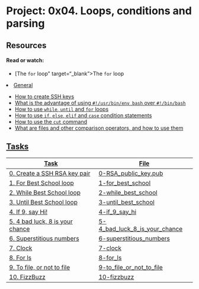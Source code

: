 # Project: 0x04. Loops, conditions and parsing

## Resources

#### Read or watch:

* [The <code>for</code> loop" target=“_blank”>The <code>for</code> loop</a> </li>
<li><a href=](https://intranet.alxswe.com/rltoken/wT98UJfv_E2tk4yP9PcLLw)
* [Variable assignment and arithmetic](https://intranet.alxswe.com/rltoken/olvOKX699pq50rkHRE5cSA)
* [Comparison operators](https://intranet.alxswe.com/rltoken/HxohzllkOWh0t4dy_HptIQ)
* [File test operators](https://intranet.alxswe.com/rltoken/g8of2ABPEJfCNtPrDQaqVw)
* [Make your scripts portable](https://intranet.alxswe.com/rltoken/O0Ay21p7tDhfLMsYbtAKug)
## Learning Objectives

### General

* How to create SSH keys
* What is the advantage of using  <code>#!/usr/bin/env bash</code> over <code>#!/bin/bash</code>
* How to use <code>while</code>, <code>until</code> and <code>for</code> loops
* How to use <code>if</code>, <code>else</code>, <code>elif</code> and <code>case</code> condition statements
* How to use the <code>cut</code> command
* What are files and other comparison operators, and how to use them
## Tasks

| Task | File |
| ---- | ---- |
| 0. Create a SSH RSA key pair | [0-RSA_public_key.pub](./0-RSA_public_key.pub) |
| 1. For Best School loop | [1-for_best_school](./1-for_best_school) |
| 2. While Best School loop | [2-while_best_school](./2-while_best_school) |
| 3. Until Best School loop | [3-until_best_school](./3-until_best_school) |
| 4. If 9, say Hi! | [4-if_9_say_hi](./4-if_9_say_hi) |
| 5. 4 bad luck, 8 is your chance | [5-4_bad_luck_8_is_your_chance](./5-4_bad_luck_8_is_your_chance) |
| 6. Superstitious numbers | [6-superstitious_numbers](./6-superstitious_numbers) |
| 7. Clock | [7-clock](./7-clock) |
| 8. For ls | [8-for_ls](./8-for_ls) |
| 9. To file, or not to file | [9-to_file_or_not_to_file](./9-to_file_or_not_to_file) |
| 10. FizzBuzz | [10-fizzbuzz](./10-fizzbuzz) |

